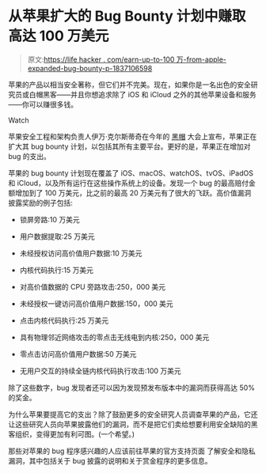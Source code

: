 # 从苹果扩大的 Bug Bounty 计划中赚取高达 100 万美元

> 原文:[https://life hacker . com/earn-up-to-100 万-from-apple-expanded-bug-bounty-p-1837106598](https://lifehacker.com/earn-up-to-1-million-from-apples-expanded-bug-bounty-p-1837106598)

苹果的产品以相当安全著称，但它们并不完美。现在，如果你是一名出色的安全研究员或白帽黑客——并且你想追求除了 iOS 和 iCloud 之外的其他苹果设备和服务——你可以赚很多钱。

Watch

苹果安全工程和架构负责人伊万·克尔斯蒂奇在今年的 [黑帽](https://www.blackhat.com) 大会上宣布，苹果正在扩大其 bug bounty 计划，以包括其所有主要平台。更好的是，苹果正在增加对 bug 的支出。

苹果的 bug bounty 计划现在覆盖了 iOS、macOS、watchOS、tvOS、iPadOS 和 iCloud，以及所有运行在这些操作系统上的设备。发现一个 bug 的最高赔付金额增加到了 100 万美元，比之前的最高 20 万美元有了很大的飞跃。高价值漏洞披露奖励的例子包括:

*   锁屏旁路:10 万美元

*   用户数据提取:25 万美元
*   未经授权访问高价值用户数据:10 万美元
*   内核代码执行:15 万美元
*   对高价值数据的 CPU 旁路攻击:250，000 美元
*   未经授权一键访问高价值用户数据:150，000 美元
*   点击内核代码执行:25 万美元
*   具有物理邻近网络攻击的零点击无线电到内核:250，000 美元
*   零点击访问高价值用户数据:50 万美元
*   无用户交互的持续全链内核代码执行攻击:100 万美元

除了这些数字，bug 发现者还可以因为发现预发布版本中的漏洞而获得高达 50%的奖金。

为什么苹果要提高它的支出？除了鼓励更多的安全研究人员调查苹果的产品，它还让这些研究人员向苹果披露他们的漏洞，而不是把它们卖给想要利用安全缺陷的黑客组织，变得更加有利可图。(一个希望。)

那些对苹果的 bug 程序感兴趣的人应该前往苹果的官方支持页面 了解安全和隐私漏洞，其中包括关于 bug 披露的说明和关于赏金程序的更多信息。